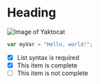 # Heading


![Image of Yaktocat](https://octodex.github.com/images/yaktocat.png)

``` javascript
var myVar = "Hello, world!";
```


- [x] List syntax is required
- [x] This item is complete
- [ ] This item is not complete
